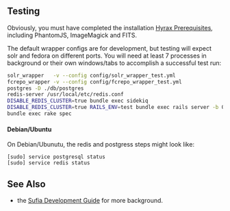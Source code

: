 ## Testing

Obviously, you must have completed the installation [Hyrax Prerequisites](https://github.com/projecthydra-labs/hyrax#prerequisites), including PhantomJS, ImageMagick and FITS.  

The default wrapper configs are for development, but testing will expect solr and fedora on different ports.  You will need at least 7 processes in background or their own windows/tabs to accomplish a successful test run:
```bash
solr_wrapper   -v --config config/solr_wrapper_test.yml
fcrepo_wrapper -v --config config/fcrepo_wrapper_test.yml
postgres -D ./db/postgres
redis-server /usr/local/etc/redis.conf
DISABLE_REDIS_CLUSTER=true bundle exec sidekiq
DISABLE_REDIS_CLUSTER=true RAILS_ENV=test bundle exec rails server -b 0.0.0.0
bundle exec rake spec
```

#### Debian/Ubuntu
On Debian/Ubunutu, the redis and postgress steps might look like:
```
[sudo] service postgresql status
[sudo] service redis status
```
## See Also

- the [Sufia Development Guide](https://github.com/projecthydra/sufia/wiki/Sufia-Development-Guide#start-servers-individually-for-development) for more background.